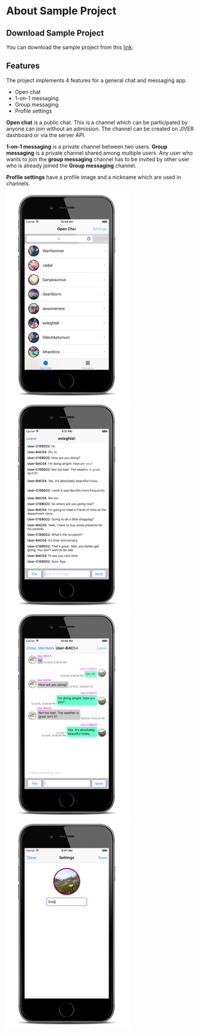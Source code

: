 # About Sample Project

## Download Sample Project

You can download the sample project from this [link](https://github.com/smilefam/mymessenger_tutorial.git):

## Features

The project implements 4 features for a general chat and messaging app.

* Open chat
* 1-on-1 messaging
* Group messaging
* Profile settings

**Open chat** is a public chat. This is a channel which can be participated by anyone can join without an admission. The channel can be created on JIVER dashboard or via the server API.

**1-on-1 messaging** is a private channel between two users. **Group messaging** is a private channel shared among multiple users. Any user who wants to join the **group messaging** channel has to be invited by other user who is already joined the **Group messaging** channel.

**Profile settings** have a profile image and a nickname which are used in channels.

![Open Chat Chanel List](img/003_Screenshot.png) ![Open Chat](img/006_Screenshot.png) ![Messaging](img/009_Screenshot.png) ![Profile Settings](img/015_Screenshot.png)

